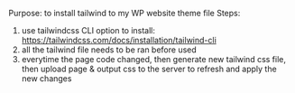 Purpose: to install tailwind to my WP website theme file
Steps:
1. use tailwindcss CLI option to install: https://tailwindcss.com/docs/installation/tailwind-cli
2. all the tailwind file needs to be ran before used
3. everytime the page code changed, then generate new tailwind css file, then upload page & output css to the server to refresh and apply the new changes